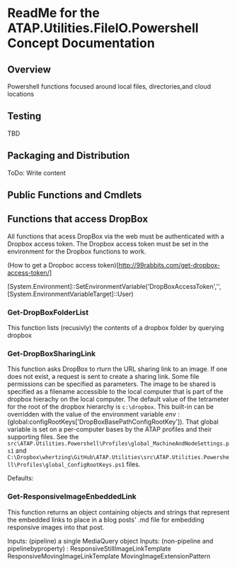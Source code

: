 # ReadMe for the ATAP.Utilities.FileIO.Powershell Concept Documentation

## Overview

Powershell functions focused around local files, directories,and cloud locations

## Testing

TBD

## Packaging and Distribution

ToDo: Write content

## Public Functions and Cmdlets

## Functions that access DropBox

All functions that acess DropBox via the web must be authenticated with a Dropbox access token. The Dropbox access token must be set in the environment for the Dropbox functions to work.

(How to get a Dropboc access token)[http://99rabbits.com/get-dropbox-access-token/]

[System.Environment]::SetEnvironmentVariable('DropBoxAccessToken','<paste token here>',[System.EnvironmentVariableTarget]::User)

### Get-DropBoxFolderList

This function lists (recusivly) the contents of a dropbox folder by querying dropbox

### Get-DropBoxSharingLink

This function asks DropBox to rturn the URL sharing link to an image. If one does not exist, a request is sent to create a sharing link. Some file permissions can be specified as parameters. The image to be shared is specified as a filename accessible to the local computer that is part of the dropbox hierachy on the local computer. The default value of the tetrameter for the root of the dropbox hierarchy is `c:\dropbox`. This built-in can be overridden with the value of the environment variable $env:($global:configRootKeys['DropBoxBasePathConfigRootKey']). That global variable is set on a per-computer bases by the ATAP profiles and their supporting files. See the `src\ATAP.Utilities.Powershell\Profiles\global_MachineAndNodeSettings.ps1` and `C:\Dropbox\whertzing\GitHub\ATAP.Utilities\src\ATAP.Utilities.Powershell\Profiles\global_ConfigRootKeys.ps1` files.

Defaults:

### Get-ResponsiveImageEnbeddedLink

This function returns an object containing objects and strings that represent the embedded links to place in a blog posts' .md file for embedding responsive images into that post.

Inputs: (pipeline) a single MediaQuery object
Inputs: (non-pipeline and pipelinebyproperty) :
ResponsiveStillImageLinkTemplate
ResponsiveMovingImageLinkTemplate
MovingImageExtensionPattern



```
